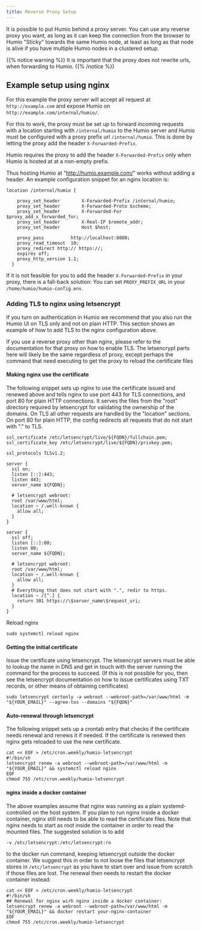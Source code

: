```yaml
---
title: Reverse Proxy Setup
---
```


It is possible to put Humio behind a proxy server. You can use any
reverse proxy you want, as long as it can keep the connection from the
browser to Humio "Sticky" towards the same Humio node, at least as
long as that node is alive if you have multiple Humio nodes in a
clustered setup.

{{% notice warning %}}
It is important that the proxy does not rewrite urls, when forwarding to Humio.
{{% /notice %}}

## Example setup using nginx

For this example the proxy server will accept all request at `http://example.com`
and expose Humio on `http://example.com/internal/humio/`.

For this to work, the proxy must be set up to forward incoming requests with a
location starting with `/internal/humio` to the Humio server and
Humio must be configured with a proxy prefix url `/internal/humio`. This is done
by letting the proxy add the header `X-Forwarded-Prefix`.

Humio requires the proxy to add the header `X-Forwarded-Prefix` only when Humio
is hosted at at a non-empty prefix.

Thus hosting Humio at "http://humio.example.com/" works without adding a header.
An example configuration snippet for an nginx location is:

```nginx
location /internal/humio {

    proxy_set_header        X-Forwarded-Prefix /internal/humio;
    proxy_set_header        X-Forwarded-Proto $scheme;
    proxy_set_header        X-Forwarded-For $proxy_add_x_forwarded_for;
    proxy_set_header        X-Real-IP $remote_addr;
    proxy_set_header        Host $host;

    proxy_pass          http://localhost:8080;
    proxy_read_timeout  10;
    proxy_redirect http:// https://;
    expires off;
    proxy_http_version 1.1;
  }
```

If it is not feasible for you to add the header `X-Forwarded-Prefix` in your proxy,
there is a fall-back solution: You can set `PROXY_PREFIX_URL` in
your `/home/humio/humio-config.env`.

### Adding TLS to nginx using letsencrypt

If you turn on authentication in Humio we recommend that you also run
the Humio UI on TLS only and not on plain HTTP. This section shows an
example of how to add TLS to the nginx configuration above.

If you use a reverse proxy other than nginx, please refer to the
documentation for that proxy on how to enable TLS. The letsencrypt
parts here will likely be the same regardless of proxy, except perhaps
the command that need executing to get the proxy to reload the
certificate files

#### Making nginx use the certificate

The following snippet sets up nginx to use the certificate issued and
renewed above and tells nginx to use port 443 for TLS connections, and
port 80 for plain HTTP connections. It serves the files from the
"root" directory required by letsencrypt for validating the ownership
of the domains. On TLS all other requests are handled by the
"location" sections. On port 80 for plain HTTP, the config redirects
all requests that do not start with "." to TLS.


```nginx
ssl_certificate /etc/letsencrypt/live/${FQDN}/fullchain.pem;
ssl_certificate_key /etc/letsencrypt/live/${FQDN}/privkey.pem;

ssl_protocols TLSv1.2;

server {
  ssl on;
  listen [::]:443;
  listen 443;
  server_name ${FQDN};

  # letsencrypt webroot:
  root /var/www/html;
  location ~ /.well-known {
    allow all;
  }
}

server {
  ssl off;
  listen [::]:80;
  listen 80;
  server_name ${FQDN};

  # letsencrypt webroot:
  root /var/www/html;
  location ~ /.well-known {
    allow all;
  }
  # Everything that does not start with ".", redir to https.
  location ~ /[^.] {
    return 301 https://\$server_name\$request_uri;
  }
}
```

Reload nginx
```shel
sudo systemctl reload nginx
```

#### Getting the initial certificate

Issue the certificate using letsencrypt. The letsencrypt servers must
be able to lookup the name in DNS and get in touch with the server
running the command for the process to succeed. (If this is not
possible for you, then see the letsencrypt documentation on how to
issue certificates using TXT records, or other means of obtaining
certificates)

```shell
sudo letsencrypt certonly -a webroot --webroot-path=/var/www/html -m "${YOUR_EMAIL}" --agree-tos --domains "${FQDN}"
```

#### Auto-renewal through letsencrypt
The following snippet sets up a crontab entry that checks if the certificate needs renewal and renews it if needed. If the certificate is renewed then nginx gets reloaded to use the new certificate.

```shell
cat << EOF > /etc/cron.weekly/humio-letsencrypt
#!/bin/sh
letsencrypt renew -a webroot --webroot-path=/var/www/html -m "${YOUR_EMAIL}" && systemctl reload nginx
EOF
chmod 755 /etc/cron.weekly/humio-letsencrypt
```

#### nginx inside a docker container

The above examples assume that nginx was running as a plain
systemd-controlled on the host system. If you plan to run nginx inside
a docker container, nginx still needs to be able to read the
certificate files. Note that nginx needs to start as root inside the
container in order to read the mounted files.  The suggested solution
is to add

```
-v /etc/letsencrypt:/etc/letsencrypt:ro
```

to the docker run command, keeping letsencrypt outside the docker
container. We suggest this in order to not loose the files that
letsencrypt stores in `/etc/letsencrypt` as you have to start over and
issue from scratch if those files are lost. The renewal then needs to
restart the docker container instead:

```shell
cat << EOF > /etc/cron.weekly/humio-letsencrypt
#!/bin/sh
## Renewal for nginx wirh nginx inside a docker container:
letsencrypt renew -a webroot --webroot-path=/var/www/html -m "${YOUR_EMAIL}" && docker restart your-nginx-container
EOF
chmod 755 /etc/cron.weekly/humio-letsencrypt
```
